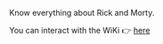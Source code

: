 Know everything about Rick and Morty.

You can interact with the WiKi 👉 [here](https://main--rickterwiki.netlify.app/)
